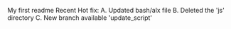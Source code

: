 My first readme
Recent Hot fix: 
A. Updated bash/alx file
B. Deleted the 'js' directory 
C. New branch available 'update_script'

